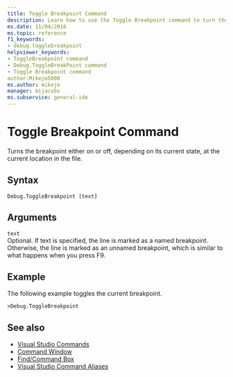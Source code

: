 ```yaml
---
title: Toggle Breakpoint Command
description: Learn how to use the Toggle Breakpoint command to turn the breakpoint either on or off, depending on its current state, at the current location in the file.
ms.date: 11/04/2016
ms.topic: reference
f1_keywords:
- debug.togglebreakpoint
helpviewer_keywords:
- ToggleBreakpoint command
- Debug.ToggleBreakPoint command
- Toggle Breakpoint command
author:Mikejo5000
ms.author: mikejo
manager: mijacobs
ms.subservice: general-ide
---
```

# Toggle Breakpoint Command

Turns the breakpoint either on or off, depending on its current state, at the current location in the file.

## Syntax

```
Debug.ToggleBreakpoint [text]
```

## Arguments

`text`\
Optional. If text is specified, the line is marked as a named breakpoint. Otherwise, the line is marked as an unnamed breakpoint, which is similar to what happens when you press F9.

## Example
The following example toggles the current breakpoint.

```
>Debug.ToggleBreakpoint
```

## See also

- [Visual Studio Commands](../../ide/reference/visual-studio-commands.md)
- [Command Window](../../ide/reference/command-window.md)
- [Find/Command Box](../../ide/find-command-box.md)
- [Visual Studio Command Aliases](../../ide/reference/visual-studio-command-aliases.md)
